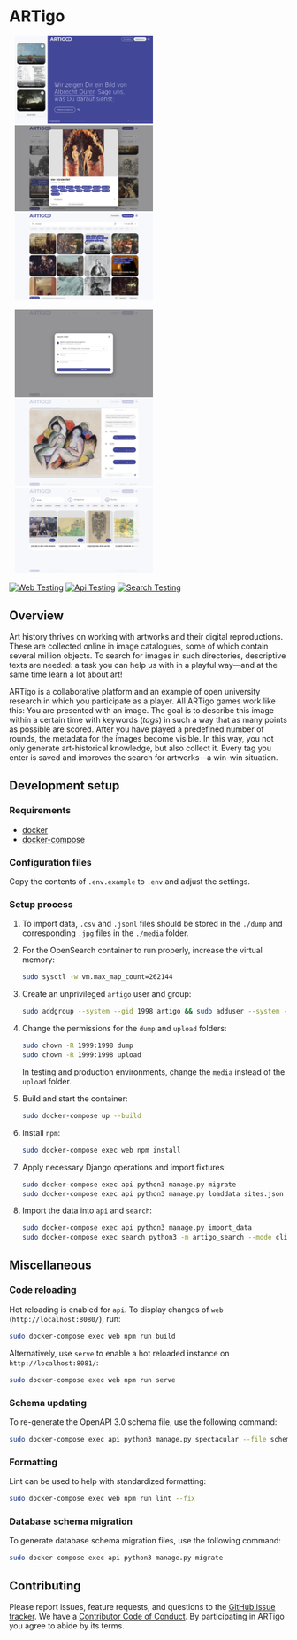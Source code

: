 # ARTigo

<p float="left">
	<img src="images/home.png" width="250" hspace="10" />
	<img src="images/search-modal.png" width="250" hspace="10" /> 
	<img src="images/search.jpg" width="250" hspace="10" />
</p>

<p float="left">
	<img src="images/game-config.png" width="250" hspace="10" />
	<img src="images/game.png" width="250" hspace="10" /> 
	<img src="images/game-result.png" width="250" hspace="10" />
</p>


[![Web Testing](https://github.com/arthist-lmu/artigo/actions/workflows/build-web-testing.yml/badge.svg)](https://github.com/arthist-lmu/artigo/actions/workflows/build-web-testing.yml)
[![Api Testing](https://github.com/arthist-lmu/artigo/actions/workflows/build-api-testing.yml/badge.svg)](https://github.com/arthist-lmu/artigo/actions/workflows/build-api-testing.yml)
[![Search Testing](https://github.com/arthist-lmu/artigo/actions/workflows/build-search-testing.yml/badge.svg)](https://github.com/arthist-lmu/artigo/actions/workflows/build-search-testing.yml)

## Overview

Art history thrives on working with artworks and their digital reproductions. These are collected online in image catalogues, some of which contain several million objects. To search for images in such directories, descriptive texts are needed: a task you can help us with in a playful way—and at the same time learn a lot about art!

ARTigo is a collaborative platform and an example of open university research in which you participate as a player. All ARTigo games work like this: You are presented with an image. The goal is to describe this image within a certain time with keywords (*tags*) in such a way that as many points as possible are scored. After you have played a predefined number of rounds, the metadata for the images become visible. In this way, you not only generate art-historical knowledge, but also collect it. Every tag you enter is saved and improves the search for artworks—a win-win situation.

## Development setup

### Requirements
* [docker](https://docs.docker.com/get-docker/)
* [docker-compose](https://docs.docker.com/compose/install/)

### Configuration files
Copy the contents of `.env.example` to `.env` and adjust the settings.

### Setup process
1. To import data, `.csv` and `.jsonl` files should be stored in the `./dump` and corresponding `.jpg` files in the `./media` folder.

2. For the OpenSearch container to run properly, increase the virtual memory:
	```sh
	sudo sysctl -w vm.max_map_count=262144
	```

3. Create an unprivileged `artigo` user and group:
	```sh
	sudo addgroup --system --gid 1998 artigo && sudo adduser --system --uid 1999 --ingroup artigo artigo
	```

4. Change the permissions for the `dump` and `upload` folders:
	```sh
	sudo chown -R 1999:1998 dump
	sudo chown -R 1999:1998 upload
	```
	In testing and production environments, change the `media` instead of the `upload` folder.

4. Build and start the container:
	```sh
	sudo docker-compose up --build
	```

5. Install `npm`:
	```sh
	sudo docker-compose exec web npm install
	```

6. Apply necessary Django operations and import fixtures:
	```sh
	sudo docker-compose exec api python3 manage.py migrate
	sudo docker-compose exec api python3 manage.py loaddata sites.json
	```

7. Import the data into `api` and `search`:
	```sh
	sudo docker-compose exec api python3 manage.py import_data
	sudo docker-compose exec search python3 -m artigo_search --mode client --task insert
	```


## Miscellaneous

### Code reloading
Hot reloading is enabled for `api`. To display changes of `web` (`http://localhost:8080/`), run:
```sh
sudo docker-compose exec web npm run build
```

Alternatively, use `serve` to enable a hot reloaded instance on `http://localhost:8081/`:
```sh
sudo docker-compose exec web npm run serve
```

### Schema updating
To re-generate the OpenAPI 3.0 schema file, use the following command:
```sh
sudo docker-compose exec api python3 manage.py spectacular --file schema.yml
```

### Formatting
Lint can be used to help with standardized formatting:
```sh
sudo docker-compose exec web npm run lint --fix
```

### Database schema migration
To generate database schema migration files, use the following command:
```sh
sudo docker-compose exec api python3 manage.py migrate
```

## Contributing

Please report issues, feature requests, and questions to the [GitHub issue tracker](https://github.com/arthist-lmu/artigo/issues). We have a [Contributor Code of Conduct](https://github.com/arthist-lmu/artigo/blob/master/CODE_OF_CONDUCT.md). By participating in ARTigo you agree to abide by its terms.

